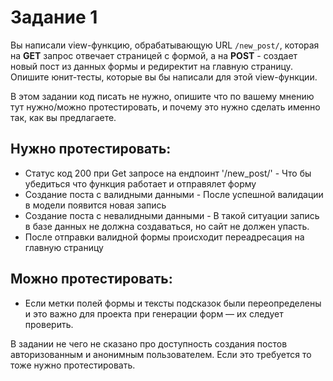 # Задание 1

Вы написали view-функцию, обрабатывающую URL `/new_post/`, которая на **GET** запрос отвечает страницей с формой, а на **POST** - создает новый пост из данных формы и редиректит на главную страницу.  
Опишите юнит-тесты, которые вы бы написали для этой view-функции.  

В этом задании код писать не нужно, опишите что по вашему мнению тут нужно/можно протестировать, и почему это нужно сделать именно так, как вы предлагаете.


## Нужно протестировать:
- Статус код 200 при Get запросе на ендпоинт '/new_post/' - Что бы убедиться что функция работает и отправялет форму
- Создание поста с валидными данными - После успешной валидации в модели появится новая запись
- Создание поста с невалидными данными - В такой ситуации запись в базе данных не должна создаваться, но сайт не должен упасть.
- После отправки валидной формы происходит переадресация на главную страницу


## Можно протестировать:
- Если метки полей формы и тексты подсказок были переопределены и это важно для проекта при генерации форм — их следует проверить.

В задании не чего не сказано про доступность создания постов авторизованным и анонимным пользователем. Если это требуется то тоже нужно протестировать.
